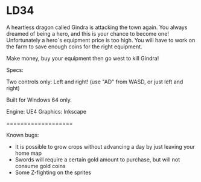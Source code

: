 # LD34

A heartless dragon called Gindra is attacking the town again. You always dreamed of being a hero, and this is your chance to become one! Unfortunately a hero`s equipment price is too high. You will have to work on the farm to save enough coins for the right equipment.

Make money, buy your equipment then go west to kill Gindra!



Specs:

Two controls only: Left and right! (use "AD" from WASD, or just left and right)

Built for Windows 64 only.

Engine: UE4
Graphics: Inkscape

===================

Known bugs:

 * It is possible to grow crops without advancing a day by just leaving your home map
 * Swords will require a certain gold amount to purchase, but will not consume gold coins
 * Some Z-fighting on the sprites
